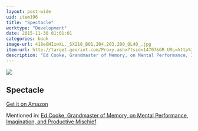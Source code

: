 ```yaml
---
layout: post-wide
uid: item196
title: "Spectacle"
worktype: "Development"
date: 2015-11-30 01:01:01
categories: book
image-url: 418eOHIzwXL._SX218_BO1,204,203,200_QL40_.jpg
item-url: http://target.georiot.com/Proxy.ashx?tsid=14707&GR_URL=http%3A%2F%2Fwww.amazon.com%2FSpectacle-David-Rockwell%2Fdp%2F0714845744%2F
description: "Ed Cooke, Grandmaster of Memory, on Mental Performance, Imagination, and Productive Mischief"
---
```

<a href="http://target.georiot.com/Proxy.ashx?tsid=14707&GR_URL=http%3A%2F%2Fwww.amazon.com%2FSpectacle-David-Rockwell%2Fdp%2F0714845744%2F" target="blank"><img src="../../../../img/thumbs/418eOHIzwXL._SX218_BO1,204,203,200_QL40_.jpg" class="prod-img"></a>
<h2>Spectacle</h2>
<p><a href="http://target.georiot.com/Proxy.ashx?tsid=14707&GR_URL=http%3A%2F%2Fwww.amazon.com%2FSpectacle-David-Rockwell%2Fdp%2F0714845744%2F" target="blank">Get it on Amazon</a><p>
<p>Mentioned in: <a href="http://fourhourworkweek.com/2014/12/30/ed-cooke/" target="blank">Ed Cooke, Grandmaster of Memory, on Mental Performance, Imagination, and Productive Mischief</a></p>

